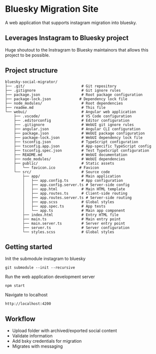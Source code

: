 # Bluesky Migration Site

A web application that supports instagram migration into bluesky. 

## Leverages Instagram to Bluesky project

Huge shoutout to the Instragram to Bluesky maintainors that allows this project to be possible.

## Project structure

```
bluesky-social-migrator/
├── .git/                          # Git repository
├── .gitignore                     # Git ignore rules
├── package.json                   # Root package configuration
├── package-lock.json             # Dependency lock file
├── node_modules/                  # Root dependencies
├── readme.md                      # This file
└── webui/                         # Angular web application
    ├── .vscode/                   # VS Code configuration
    ├── .editorconfig              # Editor configuration
    ├── .gitignore                 # WebUI git ignore rules
    ├── angular.json               # Angular CLI configuration
    ├── package.json               # WebUI package configuration
    ├── package-lock.json          # WebUI dependency lock file
    ├── tsconfig.json              # TypeScript configuration
    ├── tsconfig.app.json          # App-specific TypeScript config
    ├── tsconfig.spec.json         # Test TypeScript configuration
    ├── README.md                  # WebUI documentation
    ├── node_modules/              # WebUI dependencies
    ├── public/                    # Static assets
    │   └── favicon.ico           # Favicon
    └── src/                       # Source code
        ├── app/                   # Main application
        │   ├── app.config.ts      # App configuration
        │   ├── app.config.server.ts # Server-side config
        │   ├── app.html           # Main HTML template
        │   ├── app.routes.ts      # Client-side routing
        │   ├── app.routes.server.ts # Server-side routing
        │   ├── app.scss           # Global styles
        │   ├── app.spec.ts        # App tests
        │   └── app.ts             # Main app component
        ├── index.html             # Entry HTML file
        ├── main.ts                # Main entry point
        ├── main.server.ts         # Server entry point
        ├── server.ts              # Server configuration
        └── styles.scss            # Global styles
```

## Getting started

Init the submodule instagram to bluesky

```
git submodule --init --recursive
```

Run the web application development server

```
npm start
```

Navigate to localhost

```
http://localhost:4200
```

## Workflow

- Upload folder with archived/exported social content
- Validate information
- Add bsky credentials for migration
- Migrates with messaging